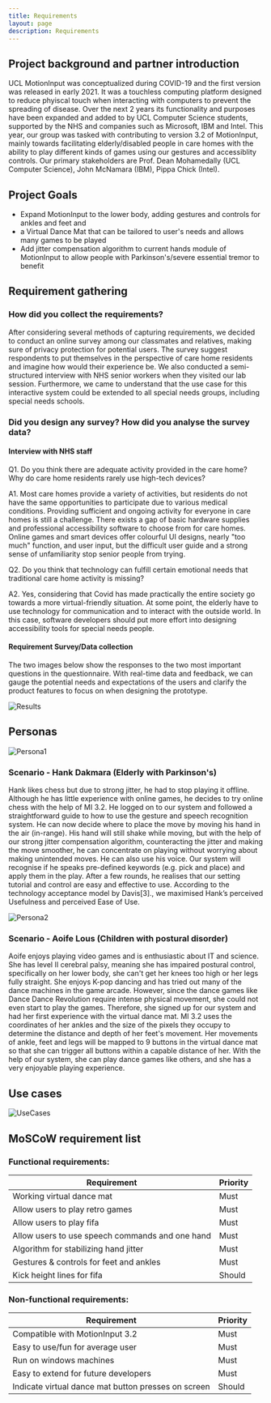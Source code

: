 ```yaml
---
title: Requirements
layout: page
description: Requirements
---
```

  
## Project background and partner introduction
UCL MotionInput was conceptualized during COVID-19 and the first version was released in early 2021. It was a touchless computing platform designed to reduce phyiscal touch when interacting with computers to prevent the spreading of disease. Over the next 2 years its functionality and purposes have been expanded and added to by UCL Computer Science students, supported by the NHS and companies such as Microsoft, IBM and Intel.
This year, our group was tasked with contributing to version 3.2 of MotionInput, mainly towards facilitating elderly/disabled people in care homes with the ability to play different kinds of games using our gestures and accessiblity controls.
Our primary stakeholders are Prof. Dean Mohamedally (UCL Computer Science), John McNamara (IBM), Pippa Chick (Intel).

## Project Goals
- Expand MotionInput to the lower body, adding gestures and controls for ankles and feet and 
- a Virtual Dance Mat that can be tailored to user's needs and allows many games to be played
- Add jitter compensation algorithm to current hands module of MotionInput to allow people with Parkinson's/severe essential tremor to benefit

## Requirement gathering

### How did you collect the requirements?

After considering several methods of capturing requirements, we decided to conduct an online survey among our classmates and relatives, making sure of privacy protection for potential users. The survey suggest respondents to put themselves in the perspective of care home residents and imagine how would their experience be. We also conducted a semi-structured interview with NHS senior workers when they visited our lab session. Furthermore, we came to understand that the use case for this interactive system could be extended to all special needs groups, including special needs schools.​

### Did you design any survey? How did you analyse the survey data?

#### Interview with NHS staff
Q1. Do you think there are adequate activity provided in the care home? Why do care home residents rarely use high-tech devices?  ​

A1. ​Most care homes provide a variety of activities, but residents do not have the same opportunities to participate due to various medical conditions. Providing sufficient and ongoing activity for everyone in care homes is still a challenge.​ There exists a gap of basic hardware supplies and professional accessibility software to choose from for care homes. Online games and smart devices offer colourful UI designs, nearly "too much" function, and user input, but the difficult user guide and a strong sense of unfamiliarity stop senior people from trying. ​

Q2. ​Do you think that technology can fulfill certain emotional needs that traditional care home activity is missing? ​​

A2. Yes, considering that Covid has made practically the entire society go towards a more virtual-friendly situation. At some point, the elderly have to use technology for communication and to interact with the outside world. In this case, software developers should put more effort into designing accessibility tools for special needs people.​

#### Requirement Survey/Data collection​

The two images below show the responses to the two most important questions in the questionnaire. With real-time data and feedback, we can gauge the potential needs and expectations of the users and clarify the product features to focus on when designing the prototype.​

![Results](../images/results.png)

## Personas

![Persona1](../images/persona1.jpg)

### Scenario - Hank Dakmara (Elderly with Parkinson's)

​Hank likes chess but due to strong jitter, he had to stop playing it offline. Although he has little experience with online games, he decides to try online chess with the help of MI 3.2. He logged on to our system and followed a straightforward guide to how to use the gesture and speech recognition system. He can now decide where to place the move by moving his hand in the air (in-range). His hand will still shake while moving, but with the help of our strong jitter compensation algorithm, counteracting the jitter and making the move smoother, he can concentrate on playing without worrying about making unintended moves. He can also use his voice. Our system will recognise if he speaks pre-defined keywords (e.g. pick and place) and apply them in the play. After a few rounds, he realises that our setting tutorial and control are easy and effective to use. According to the technology acceptance model by Davis[3]., we maximised Hank’s perceived Usefulness and perceived Ease of Use.​

![Persona2](../images/persona2.jpg)

### Scenario - ​Aoife Lous (Children with postural disorder)​

Aoife enjoys playing video games and is enthusiastic about IT and science. She has level II cerebral palsy, meaning she has impaired postural control, specifically on her lower body, she can't get her knees too high or her legs fully straight. She enjoys K-pop dancing and has tried out many of the dance machines in the game arcade. However, since the dance games like Dance Dance Revolution require intense physical movement, she could not even start to play the games. Therefore, she signed up for our system and had her first experience with the virtual dance mat. MI 3.2 uses the coordinates of her ankles and the size of the pixels they occupy to determine the distance and depth of her feet's movement. Her movements of ankle, feet and legs will be mapped to 9 buttons in the virtual dance mat so that she can trigger all buttons within a capable distance of her. With the help of our system, she can play dance games like others, and she has a very enjoyable playing experience.​

## Use cases
    
![UseCases](../images/usecased.png)

## MoSCoW requirement list

### Functional requirements:

| Requirement                                     | Priority |
| ----------------------------------------------- | -------- |
| Working virtual dance mat                       | Must     |
| Allow users to play retro games                 | Must     |
| Allow users to play fifa                        | Must     |
| Allow users to use speech commands and one hand | Must     |
| Algorithm for stabilizing hand jitter           | Must     |
| Gestures & controls for feet and ankles         | Must     |
| Kick height lines for fifa                      | Should   |

### Non-functional requirements: 

| Requirement                                         | Priority |
| --------------------------------------------------- | -------- |
| Compatible with MotionInput 3.2                     | Must     |
| Easy to use/fun for average user                    | Must     |
| Run on windows machines                             | Must     |
| Easy to extend for future developers                | Must     |
| Indicate virtual dance mat button presses on screen | Should   |
